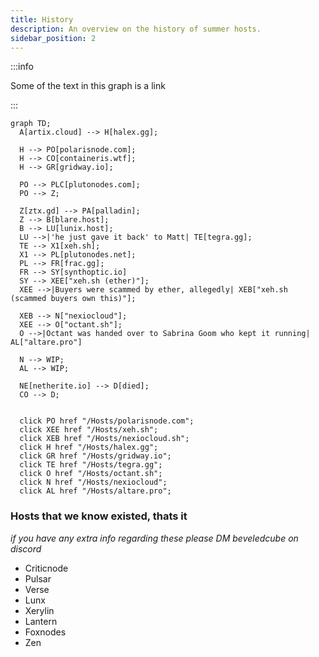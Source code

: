 ```yaml
---
title: History
description: An overview on the history of summer hosts.
sidebar_position: 2
---
```


:::info

Some of the text in this graph is a link

:::

```mermaid
graph TD;
  A[artix.cloud] --> H[halex.gg];

  H --> PO[polarisnode.com];
  H --> CO[containeris.wtf];
  H --> GR[gridway.io];

  PO --> PLC[plutonodes.com];
  PO --> Z;

  Z[ztx.gd] --> PA[palladin];
  Z --> B[blare.host];
  B --> LU[lunix.host];
  LU -->|'he just gave it back' to Matt| TE[tegra.gg];
  TE --> X1[xeh.sh];
  X1 --> PL[plutonodes.net];
  PL --> FR[frac.gg];
  FR --> SY[synthoptic.io]
  SY --> XEE["xeh.sh (ether)"];
  XEE -->|Buyers were scammed by ether, allegedly| XEB["xeh.sh (scammed buyers own this)"];

  XEB --> N["nexiocloud"];
  XEE --> O["octant.sh"];
  O -->|Octant was handed over to Sabrina Goom who kept it running| AL["altare.pro"]

  N --> WIP;
  AL --> WIP;

  NE[netherite.io] --> D[died];
  CO --> D;


  click PO href "/Hosts/polarisnode.com";
  click XEE href "/Hosts/xeh.sh";
  click XEB href "/Hosts/nexiocloud.sh";
  click H href "/Hosts/halex.gg";
  click GR href "/Hosts/gridway.io";
  click TE href "/Hosts/tegra.gg";
  click O href "/Hosts/octant.sh";
  click N href "/Hosts/nexiocloud";
  click AL href "/Hosts/altare.pro";
```

### Hosts that we know existed, thats it
*if you have any extra info regarding these please DM beveledcube on discord*
- Criticnode
- Pulsar
- Verse
- Lunx
- Xerylin
- Lantern
- Foxnodes
- Zen